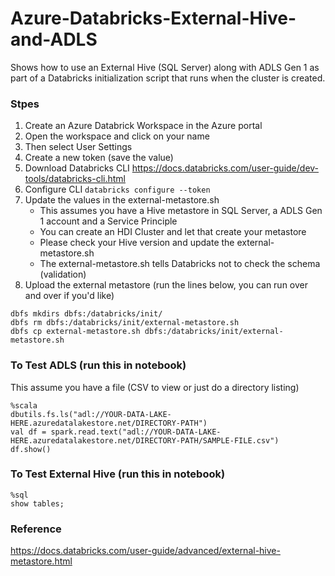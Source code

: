 # Azure-Databricks-External-Hive-and-ADLS
Shows how to use an External Hive (SQL Server) along with ADLS Gen 1 as part of a Databricks initialization script that runs when the cluster is created.

### Stpes
1. Create an Azure Databrick Workspace in the Azure portal
2. Open the workspace and click on your name
3. Then select User Settings
4. Create a new token (save the value)
5. Download Databricks CLI https://docs.databricks.com/user-guide/dev-tools/databricks-cli.html
6. Configure CLI ```databricks configure --token```
7. Update the values in the external-metastore.sh
    * This assumes you have a Hive metastore in SQL Server, a ADLS Gen 1 account and a Service Principle
    * You can create an HDI Cluster and let that create your metastore
    * Please check your Hive version and update the external-metastore.sh
    * The external-metastore.sh tells Databricks not to check the schema (validation)
8. Upload the external metastore (run the lines below, you can run over and over if you'd like)

```
dbfs mkdirs dbfs:/databricks/init/
dbfs rm dbfs:/databricks/init/external-metastore.sh
dbfs cp external-metastore.sh dbfs:/databricks/init/external-metastore.sh
```


### To Test ADLS (run this in notebook)
This assume you have a file (CSV to view or just do a directory listing)
```
%scala
dbutils.fs.ls("adl://YOUR-DATA-LAKE-HERE.azuredatalakestore.net/DIRECTORY-PATH")
val df = spark.read.text("adl://YOUR-DATA-LAKE-HERE.azuredatalakestore.net/DIRECTORY-PATH/SAMPLE-FILE.csv")
df.show()
```

### To Test External Hive (run this in notebook)
```
%sql
show tables;
```


### Reference
https://docs.databricks.com/user-guide/advanced/external-hive-metastore.html

